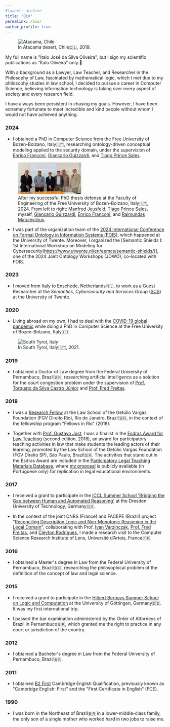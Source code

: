 ```yaml
---
#layout: archive
title: "Bio"
permalink: /bio/
author_profile: true
---
```



<figure>
    <img src="/images/atacama-chile.jpg" width="200" height="100"
         alt="Atacama, Chile">
    <figcaption>In Atacama desert, Chile🇨🇱, 2019.</figcaption>
</figure>

My full name is "Ítalo José da Silva Oliveira", but I sign my scientific publications as "Ítalo Oliveira" only.🙂


With a background as a Lawyer, Law Teacher, and Researcher in the Philosophy of Law, fascinated by mathematical logic, which I met due to my philosophy studies in law school, I decided to pursue a career in Computer Science, believing information technology is taking over every aspect of society and every research field.

I have always been persistent in chasing my goals. However, I have been extremely fortunate to meet incredible and kind people without whom I would not have achieved anything.


### 2024

- I obtained a PhD in Computer Science from the Free University of Bozen-Bolzano, Italy🇮🇹, researching ontology-driven conceptual modeling applied to the security domain, under the supervision of [Enrico Franconi](https://www.inf.unibz.it/~franconi/), [Giancarlo Guizzardi](https://en.wikipedia.org/wiki/Giancarlo_Guizzardi), and [Tiago Prince Sales](https://people.utwente.nl/t.princesales).

<figure>
    <img src="/images/defense.png" width="200" height="100"
         alt="PhD thesis defense, Unibz">
    <figcaption>After my successful PhD thesis defense at the Faculty of Engineering of the Free University of Bozen-Bolzano, Italy🇮🇹, 2024. From left to right: <a href="https://scholar.google.se/citations?user=tC2X4k0AAAAJ">Manfred Jeusfeld</a>, <a href="https://people.utwente.nl/t.princesales">Tiago Prince Sales</a>, myself, <a href="https://en.wikipedia.org/wiki/Giancarlo_Guizzardi">Giancarlo Guizzardi</a>, <a href="https://www.inf.unibz.it/~franconi/">Enrico Franconi</a>, and <a href="https://scholar.google.com/citations?user=2CN14WkAAAAJ">Raimundas Matulevičius</a>.</figcaption>
</figure>

- I was part of the organization team of the [2024 International Conference on Formal Ontology in Information Systems (FOIS)](https://www.utwente.nl/en/eemcs/fois2024/), which happened at the University of Twente. Moreover, I organized the [Semantic Shields I: 1st International Workshop on Modeling for Cybersecurity(https://www.utwente.nl/en/eemcs/semantic-shields/)], one of the 2024 Joint Ontology Workshops (JOWO), co-located with FOIS.

### 2023

- I moved from Italy to Enschede, Netherlands🇳🇱, to work as a Guest Researcher at the _Semantics, Cybersecurity and Services Group_ ([SCS](https://www.utwente.nl/en/eemcs/scs/)) at the University of Twente.

### 2020

- Living abroad on my own, I had to deal with the [COVID-19 global pandemic](https://en.wikipedia.org/wiki/COVID-19_pandemic) while doing a PhD in Computer Science at the Free University of Bozen-Bolzano, Italy🇮🇹.

<figure>
    <img src="/images/southtirol.jpg" width="200" height="100"
         alt="South Tyrol, Italy">
    <figcaption>In South Tyrol, Italy🇮🇹, 2021.</figcaption>
</figure>

### 2019

- I obtained a Doctor of Law degree from the Federal University of Pernambuco, Brazil🇧🇷, researching artificial intelligence as a solution for the court congestion problem under the supervision of [Prof. Torquato da Silva Castro Júnior](http://lattes.cnpq.br/3738419253523414) and [Prof. Fred Freitas](https://scholar.google.co.uk/citations?user=bp0hZ8QAAAAJ&hl=en).

### 2018

- I was a [Research Fellow](https://direitorio.fgv.br/fellows-rio) at the Law School of the Getúlio Vargas Foundation (FGV Direito Rio), Rio de Janeiro, Brazil🇧🇷, in the context of the fellowship program "Fellows in Rio" (2018).

- Together with [Prof. Gustavo Just](http://lattes.cnpq.br/1389722095904056), I was a finalist in the [Esdras Award for Law Teaching](https://direitosp.fgv.br/en/esdras-award-law-teaching) (second edition, 2018), an award for participatory teaching activities in law that make students the leading actors of their learning, promoted by the Law School of the Getúlio Vargas Foundation (FGV Direito SP), São Paulo, Brazil🇧🇷. The activities that stand out in the Esdras Award are included in the [Participatory Legal Teaching Materials Database](https://ejurparticipativo.direitosp.fgv.br/material-de-ensino), where [my proposal](https://ejurparticipativo.direitosp.fgv.br/portfolio/oficina-minutas) is publicly available (in Portuguese only) for replication in legal educational environments.

### 2017

- I received a grant to participate in the [ICCL Summer School 'Bridging the Gap between Human and Automated Reasoning'](https://iccl.inf.tu-dresden.de/web/SummerSchool2017) at the Dresden University of Technology, Germany🇩🇪.

- In the context of the joint CNRS (France) and FACEPE (Brazil) project "[Reconciling Description Logic and Non-Monotonic Reasoning in the Legal Domain](https://www.cril.univ-artois.fr/en/projects/dlnmr/)", collaborating with Prof. [Ivan Varzinczak](https://ijv.ovh/), [Prof. Fred Freitas](https://scholar.google.co.uk/citations?user=bp0hZ8QAAAAJ&hl=en), and [Cleyton Rodrigues](https://scholar.google.com/citations?user=BPveCTMAAAAJ&hl=en), I made a research visit to the Computer Science Research Institute of Lens, Université d’Artois, France🇫🇷.

### 2016

- I obtained a Master's degree in Law from the Federal University of Pernambuco, Brazil🇧🇷, researching the philosophical problem of the definition of the concept of law and legal science.

### 2015

- I received a grant to participate in the [Hilbert Bernays Summer School on Logic and Computation](https://gcms-devops1.uni-goettingen.de/en/505718.html) at the University of Göttingen, Germany🇩🇪. It was my first international trip.

- I passed the bar examination administered by the Order of Attorneys of Brazil in Pernambuco🇧🇷, which granted me the right to practice in any court or jurisdiction of the country.

### 2012

- I obtained a Bachelor's degree in Law from the Federal University of Pernambuco, Brazil🇧🇷.


### 2011

- I obtained [B2 First](https://www.cambridgeenglish.org/exams-and-tests/first/) Cambridge English Qualification, previously known as "Cambridge English: First" and the "First Certificate in English" (FCE).

### 1990

- I was born in the Northeast of Brazil🇧🇷 in a lower-middle-class family, the only son of a single mother who worked hard in two jobs to raise me.